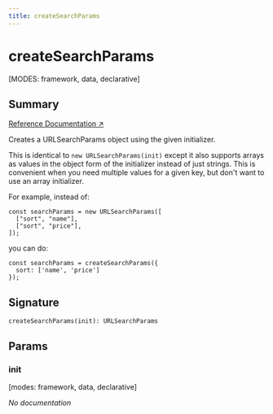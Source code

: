 ```yaml
---
title: createSearchParams
---
```


# createSearchParams

[MODES: framework, data, declarative]

## Summary

[Reference Documentation ↗](https://api.reactrouter.com/v7/functions/react_router.createSearchParams.html)

Creates a URLSearchParams object using the given initializer.

This is identical to `new URLSearchParams(init)` except it also
supports arrays as values in the object form of the initializer
instead of just strings. This is convenient when you need multiple
values for a given key, but don't want to use an array initializer.

For example, instead of:

```tsx
const searchParams = new URLSearchParams([
  ["sort", "name"],
  ["sort", "price"],
]);
```

you can do:

```
const searchParams = createSearchParams({
  sort: ['name', 'price']
});
```

## Signature

```tsx
createSearchParams(init): URLSearchParams
```

## Params

### init

[modes: framework, data, declarative]

_No documentation_
